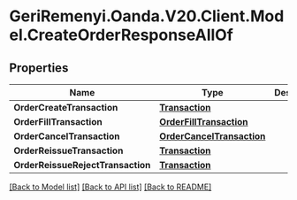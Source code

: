 # GeriRemenyi.Oanda.V20.Client.Model.CreateOrderResponseAllOf
## Properties

Name | Type | Description | Notes
------------ | ------------- | ------------- | -------------
**OrderCreateTransaction** | [**Transaction**](Transaction.md) |  | [optional] 
**OrderFillTransaction** | [**OrderFillTransaction**](OrderFillTransaction.md) |  | [optional] 
**OrderCancelTransaction** | [**OrderCancelTransaction**](OrderCancelTransaction.md) |  | [optional] 
**OrderReissueTransaction** | [**Transaction**](Transaction.md) |  | [optional] 
**OrderReissueRejectTransaction** | [**Transaction**](Transaction.md) |  | [optional] 

[[Back to Model list]](../README.md#documentation-for-models) [[Back to API list]](../README.md#documentation-for-api-endpoints) [[Back to README]](../README.md)

